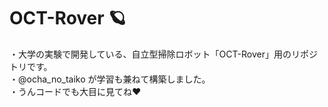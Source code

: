 # OCT-Rover 🪐
・大学の実験で開発している、自立型掃除ロボット「OCT-Rover」用のリポジトリです。<br>
・@ocha_no_taiko が学習も兼ねて構築しました。<br>
・うんコードでも大目に見てね❤️<br>
